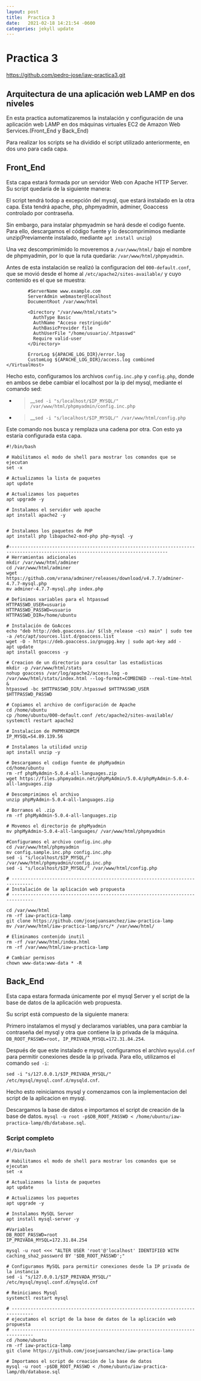 ```yaml
---
layout: post
title:  Practica 3
date:   2021-02-18 14:21:54 -0600
categories: jekyll update
---
```

# Practica 3
https://github.com/pedro-jose/iaw-practica3.git

## Arquitectura de una aplicación web LAMP en dos niveles
En esta practica automatizaremos la instalación y configuración de una aplicación web LAMP en dos máquinas virtuales EC2 de Amazon Web Services.(Front_End y Back_End)

Para realizar los scripts se ha dividido el script utilizado anteriormente, en dos uno para cada capa.
## Front_End
Esta capa estará formada por un servidor Web con Apache HTTP Server. Su script quedaría de la siguiente manera:

El script tendrá todop a excepción del mysql, que estará instalado en la otra capa. Esta tendrá apache, php, phpmyadmin, adminer, Goaccess controlado por contraseña.

Sin embargo, para instalar phpmyadmin se hará desde el codigo fuente. Para ello, descargamos el código fuente y lo descomprimimos mediante unzip(Previamente instalado, mediante `apt install unzip`)

Una vez descomprimimido lo moveremos a `/var/www/html/` bajo el nombre de phpmyadmin, por lo que la ruta quedaria: `/var/www/html/phpmyadmin`.

Antes de esta instalación se realizó la configuracion del `000-default.conf`, que se movió desde el home al `/etc/apache2/sites-available/` y cuyo contenido es el que se muestra:

```<VirtualHost *:80>
        #ServerName www.example.com
        ServerAdmin webmaster@localhost
        DocumentRoot /var/www/html

        <Directory "/var/www/html/stats">
          AuthType Basic
          AuthName "Acceso restringido"
          AuthBasicProvider file
          AuthUserFile "/home/usuario/.htpasswd"
          Require valid-user
        </Directory>

        ErrorLog ${APACHE_LOG_DIR}/error.log
        CustomLog ${APACHE_LOG_DIR}/access.log combined
</VirtualHost>
```

Hecho esto, configuramos los archivos `config.inc.php` y `config.php`, donde en ambos se debe cambiar el localhost por la ip del mysql, mediante el comando sed:

- > __`sed -i "s/localhost/$IP_MYSQL/" /var/www/html/phpmyadmin/config.inc.php`

- > __`sed -i "s/localhost/$IP_MYSQL/" /var/www/html/config.php`

Este comando nos busca y remplaza una cadena por otra. Con esto ya estaría configurada esta capa.
```
#!/bin/bash

# Habilitamos el modo de shell para mostrar los comandos que se ejecutan
set -x

# Actualizamos la lista de paquetes
apt update

# Actualizamos los paquetes
apt upgrade -y

# Instalamos el servidor web apache
apt install apache2 -y


# Instalamos los paquetes de PHP
apt install php libapache2-mod-php php-mysql -y

#---------------------------------------------------------------------------------------------------------------------------------
# Herramientas adicionales
mkdir /var/www/html/adminer
cd /var/www/html/adminer
wget https://github.com/vrana/adminer/releases/download/v4.7.7/adminer-4.7.7-mysql.php
mv adminer-4.7.7-mysql.php index.php

# Definimos variables para el htpasswd
HTTPASSWD_USER=usuario
HTTPASSWD_PASSWD=usuario
HTTPASSWD_DIR=/home/ubuntu

# Instalación de GoAcces
echo "deb http://deb.goaccess.io/ $(lsb_release -cs) main" | sudo tee -a /etc/apt/sources.list.d/goaccess.list
wget -O - https://deb.goaccess.io/gnugpg.key | sudo apt-key add -
apt update
apt install goaccess -y

# Creacion de un directorio para cosultar las estadisticas
mkdir -p /var/www/html/stats
nohup goaccess /var/log/apache2/access.log -o /var/www/html/stats/index.html --log-format=COMBINED --real-time-html &
htpasswd -bc $HTTPASSWD_DIR/.htpasswd $HTTPASSWD_USER $HTTPASSWD_PASSWD

# Copiamos el archivo de configuración de Apache
cd /home/ubuntu
cp /home/ubuntu/000-default.conf /etc/apache2/sites-available/
systemctl restart apache2

# Instalacion de PHPMYADMIM
IP_MYSQL=54.89.139.56

# Instalamos la utilidad unzip
apt install unzip -y

# Descargamos el codigo fuente de phpMyadmin
cd/home/ubuntu
rm -rf phpMyAdmin-5.0.4-all-languages.zip
wget https://files.phpmyadmin.net/phpMyAdmin/5.0.4/phpMyAdmin-5.0.4-all-languages.zip

# Descomprimimos el archivo
unzip phpMyAdmin-5.0.4-all-languages.zip

# Borramos el .zip
rm -rf phpMyAdmin-5.0.4-all-languages.zip

# Movemos el directorio de phpMyadmin
mv phpMyAdmin-5.0.4-all-languages/ /var/www/html/phpmyadmin

#Configuramos el archivo config.inc.php
cd /var/www/html/phpmyadmin
mv config.sample.inc.php config.inc.php
sed -i "s/localhost/$IP_MYSQL/" /var/www/html/phpmyadmin/config.inc.php
sed -i "s/localhost/$IP_MYSQL/" /var/www/html/config.php

# ------------------------------------------------------------------------------
# Instalación de la aplicación web propuesta
# ------------------------------------------------------------------------------

cd /var/www/html
rm -rf iaw-practica-lamp
git clone https://github.com/josejuansanchez/iaw-practica-lamp
mv /var/www/html/iaw-practica-lamp/src/* /var/www/html/

# Eliminamos contenido inutil
rm -rf /var/www/html/index.html
rm -rf /var/www/html/iaw-practica-lamp

# Cambiar permisos
chown www-data:www-data * -R
```

## Back_End
Esta capa estara formada únicamente por el mysql Server y el script de la base de datos de la aplicación web propuesta.

Su script está compuesto de la siguiente manera:

Primero instalamos el mysql y declaramos variables, una para cambiar la contraseña del mysql y otra que contiene la ip privada de la máquina. `DB_ROOT_PASSWD=root, IP_PRIVADA_MYSQL=172.31.84.254`.

Después de que este instalado e mysql, configuramos el archivo `mysqld.cnf` para permitir conexiones desde la ip privada. Para ello, utilizamos el comando `sed -i`: 

`sed -i "s/127.0.0.1/$IP_PRIVADA_MYSQL/" /etc/mysql/mysql.conf.d/mysqld.cnf`.

Hecho esto reiniciamos mysql y comenzamos con la implementacion del script de la aplicacion en mysql.

Descargamos la base de datos e importamos el script de creación de la base de datos.
`mysql -u root -p$DB_ROOT_PASSWD < /home/ubuntu/iaw-practica-lamp/db/database.sql`.

### Script completo

```
#!/bin/bash

# Habilitamos el modo de shell para mostrar los comandos que se ejecutan
set -x

# Actualizamos la lista de paquetes
apt update

# Actualizamos los paquetes
apt upgrade -y

# Instalamos MySQL Server
apt install mysql-server -y

#Variables
DB_ROOT_PASSWD=root
IP_PRIVADA_MYSQL=172.31.84.254

mysql -u root <<< "ALTER USER 'root'@'localhost' IDENTIFIED WITH caching_sha2_password BY '$DB_ROOT_PASSWD';"

# Configuramos MySQL para permitir conexiones desde la IP privada de la instancia
sed -i "s/127.0.0.1/$IP_PRIVADA_MYSQL/" /etc/mysql/mysql.conf.d/mysqld.cnf

# Reiniciamos Mysql
systemctl restart mysql 

# ------------------------------------------------------------------------------
# ejecutamos el script de la base de datos de la aplicación web propuesta
# ------------------------------------------------------------------------------
cd /home/ubuntu
rm -rf iaw-practica-lamp
git clone https://github.com/josejuansanchez/iaw-practica-lamp

# Importamos el script de creación de la base de datos
mysql -u root -p$DB_ROOT_PASSWD < /home/ubuntu/iaw-practica-lamp/db/database.sql
```
